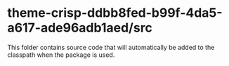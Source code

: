 # theme-crisp-ddbb8fed-b99f-4da5-a617-ade96adb1aed/src

This folder contains source code that will automatically be added to the classpath when
the package is used.
